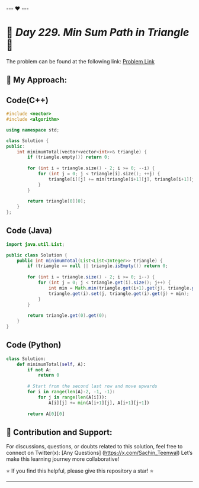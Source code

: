 --- ❤️ ---

# 🚀 _Day 229. Min Sum Path in Triangle_ 🧠


The problem can be found at the following link: [Problem Link](https://www.interviewbit.com/problems/min-sum-path-in-triangle/)

## 🎯 **My Approach:**


## Code(C++)
```cpp
#include <vector>
#include <algorithm>

using namespace std;

class Solution {
public:
    int minimumTotal(vector<vector<int>>& triangle) {
        if (triangle.empty()) return 0;
        
        for (int i = triangle.size() - 2; i >= 0; --i) {
            for (int j = 0; j < triangle[i].size(); ++j) {
                triangle[i][j] += min(triangle[i+1][j], triangle[i+1][j+1]);
            }
        }
        
        return triangle[0][0];
    }
};
```

## Code (Java)

```java
import java.util.List;

public class Solution {
    public int minimumTotal(List<List<Integer>> triangle) {
        if (triangle == null || triangle.isEmpty()) return 0;
        
        for (int i = triangle.size() - 2; i >= 0; i--) {
            for (int j = 0; j < triangle.get(i).size(); j++) {
                int min = Math.min(triangle.get(i+1).get(j), triangle.get(i+1).get(j+1));
                triangle.get(i).set(j, triangle.get(i).get(j) + min);
            }
        }
        
        return triangle.get(0).get(0);
    }
}
```

## Code (Python)

```python
class Solution:
    def minimumTotal(self, A):
        if not A:
            return 0
        
        # Start from the second last row and move upwards
        for i in range(len(A)-2, -1, -1):
            for j in range(len(A[i])):
                A[i][j] += min(A[i+1][j], A[i+1][j+1])
        
        return A[0][0]
```



## 🎯 **Contribution and Support:**

For discussions, questions, or doubts related to this solution, feel free to connect on Twitter(x): [Any Questions] (https://x.com/Sachin_Teenwal) Let’s make this learning journey more collaborative!

⭐ If you find this helpful, please give this repository a star! ⭐

---
